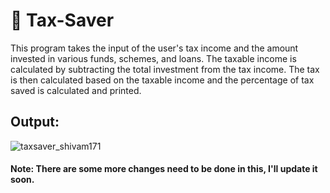 # 🧾 Tax-Saver
<p>This program takes the input of the user's tax income and the amount invested in various funds, schemes, and loans. The taxable income is calculated by subtracting the total investment from the tax income. The tax is then calculated based on the taxable income and the percentage of tax saved is calculated and printed.</p>

## Output:
![taxsaver_shivam171](https://user-images.githubusercontent.com/66107248/218297759-aaf77cfd-d39b-4a0d-ac40-5160c3cb29ba.png)

#### Note: There are some more changes need to be done in this, I'll update it soon.
